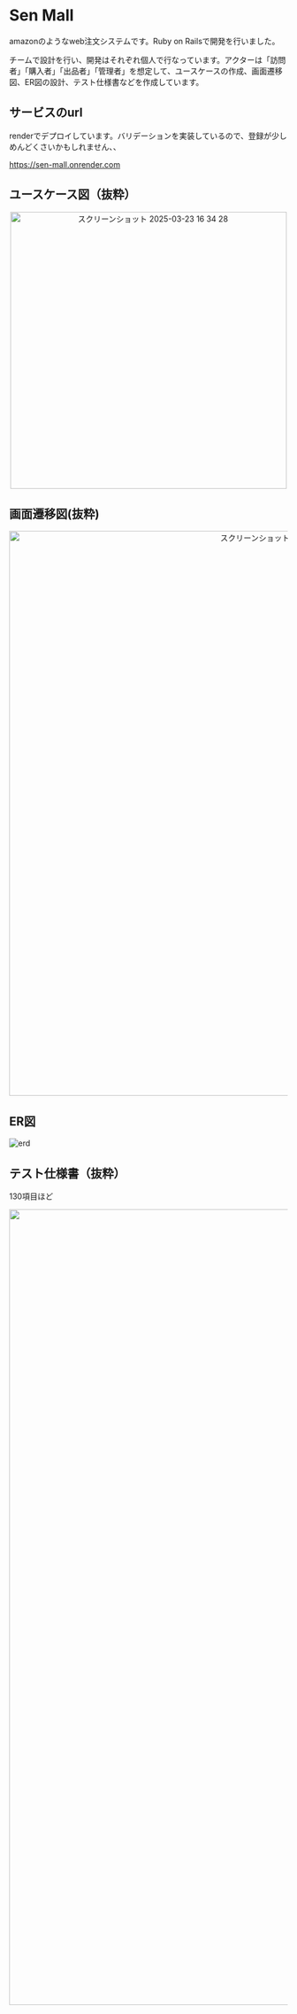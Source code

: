 # Sen Mall
amazonのようなweb注文システムです。Ruby on Railsで開発を行いました。

チームで設計を行い、開発はそれぞれ個人で行なっています。アクターは「訪問者」「購入者」「出品者」「管理者」を想定して、ユースケースの作成、画面遷移図、ER図の設計、テスト仕様書などを作成しています。

## サービスのurl
renderでデプロイしています。バリデーションを実装しているので、登録が少しめんどくさいかもしれません、、

https://sen-mall.onrender.com

## ユースケース図（抜粋）
<div align="center">
  <img width="500" alt="スクリーンショット 2025-03-23 16 34 28" src="https://github.com/user-attachments/assets/a5e5e48f-5a8e-47d4-b4fb-e71d444636d1" />
</div>

## 画面遷移図(抜粋)
<div align="center">
  <img width="1020" alt="スクリーンショット 2025-03-23 16 43 45" src="https://github.com/user-attachments/assets/6b044eb0-60ea-40b2-ad77-3eff41b23f49" />
</div>

## ER図
![erd](https://github.com/user-attachments/assets/474a215c-bcbe-4070-b8c0-f4da558607d6)

## テスト仕様書（抜粋）
130項目ほど
<div align="center">
  <img width="1437" alt="スクリーンショット 2025-03-23 16 38 46" src="https://github.com/user-attachments/assets/39edbc4d-cda6-4817-9896-abe69100070c" />
</div>
